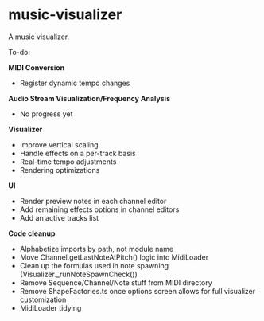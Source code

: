 # music-visualizer
A music visualizer.

To-do:

**MIDI Conversion**
* Register dynamic tempo changes

**Audio Stream Visualization/Frequency Analysis**
* No progress yet

**Visualizer**
* Improve vertical scaling
* Handle effects on a per-track basis
* Real-time tempo adjustments
* Rendering optimizations

**UI**
* Render preview notes in each channel editor
* Add remaining effects options in channel editors
* Add an active tracks list

**Code cleanup**
* Alphabetize imports by path, not module name
* Move Channel.getLastNoteAtPitch() logic into MidiLoader
* Clean up the formulas used in note spawning (Visualizer._runNoteSpawnCheck())
* Remove Sequence/Channel/Note stuff from MIDI directory
* Remove ShapeFactories.ts once options screen allows for full visualizer customization
* MidiLoader tidying